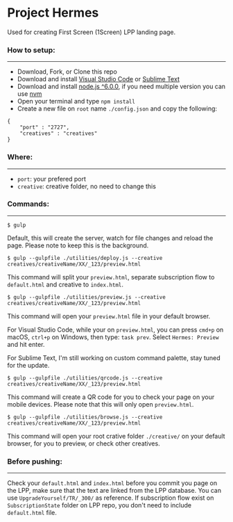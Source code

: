 # Project Hermes
Used for creating First Screen (1Screen) LPP landing page.

### How to setup:
------
* Download, Fork, or Clone this repo
* Download and install [Visual Studio Code](https://code.visualstudio.com/) or [Sublime Text](https://www.sublimetext.com/)
* Download and install [node.js ^6.0.0](https://nodejs.org/en/), if you need multiple version you can use [nvm](http://nvm.sh)
* Open your terminal and type `npm install`
* Create a new file on `root` name `./config.json` and copy the following:
```
{
    "port" : "2727",
    "creatives" : "creatives"
}
```

### Where:
------
* `port`: your prefered port
* `creative`: creative folder, no need to change this

### Commands:
------

```
$ gulp
```

Default, this will create the server, watch for file changes and reload the page. Please note to keep this is the background.

```
$ gulp --gulpfile ./utilities/deploy.js --creative creatives/creativeName/XX/_123/preview.html
```

This command will split your `preview.html`, separate subscription flow to `default.html` and creative to `index.html`.

```
$ gulp --gulpfile ./utilities/preview.js --creative creatives/creativeName/XX/_123/preview.html
```

This command will open your `preview.html` file in your default browser.

For Visual Studio Code, while your on `preview.html`, you can press `cmd+p` on macOS, `ctrl+p` on Windows, then type: `task prev`. Select `Hermes: Preview` and hit enter.

For Sublime Text, I'm still working on custom command palette, stay tuned for the update.

```
$ gulp --gulpfile ./utilities/qrcode.js --creative creatives/creativeName/XX/_123/preview.html
```

This command will create a QR code for you to check your page on your mobile devices. Please note that this will only open `preview.html`.

```
$ gulp --gulpfile ./utilities/browse.js --creative creatives/creativeName/XX/_123/preview.html
```

This command will open your root crative folder `./creative/` on your default browser, for you to preview, or check other creatives.

### Before pushing:
------

Check your `default.html` and `index.html` before you commit you page on the LPP, make sure that the text are linked from the LPP database. You can use `UpgradeYourself/TR/_300/` as reference. If subscription flow exist on `SubscriptionState` folder on LPP repo, you don't need to include `default.html` file.